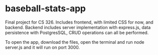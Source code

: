 # baseball-stats-app
Final project for CS 326. 
Includes frontend, with limited CSS for now, and backend. Backend includes server implementation with express.js, data persistence with PostgresSQL, CRUD operations can all be performed.

To open the app, download the files, open the terminal and run node server.js and it will run on port 3000. 
